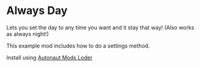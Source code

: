 # Always Day
Lets you set the day to any time you want and it stay that way! (Also works as always night!)

This example mod includes how to do a settings method.

Install using [Autonaut Mods Loder](https://github.com/JohnGames/autonauts-mod-manager)

